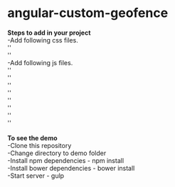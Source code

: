 # angular-custom-geofence
<b>Steps to add in your project</b> <br>
-Add following css files.<br>
'<link href="bower_components/bootstrap/dist/css/bootstrap.css" rel="stylesheet">' <br>
'<link href="bower_components/angular-custom-geofence/geofence.css" rel="stylesheet" />'<br>
-Add following js files.<br>
'<script src="bower_components/jquery/dist/jquery.min.js"></script>'<br>
'<script src="bower_components/angular/angular.js"></script>'<br>
'<script src="bower_components/bootstrap/dist/js/bootstrap.min.js"></script>'<br>
'<script src="bower_components/angular-bootstrap/ui-bootstrap.min.js"></script>'<br>
'<script src="bower_components/angular-bootstrap/ui-bootstrap-tpls.min.js"></script>'<br>
'<script src="bower_components/angular-custom-geofence/geofence.min.js"></script>'<br>
'<script src='bower_components/lodash/lodash.js'></script>'<br>
'<script type="text/javascript" src="https://maps.googleapis.com/maps/api/js?key=AIzaSyBiAxur9QeOHe-r2Z9dwVrbCtSAFcqW59A&libraries=drawing,places,visualization"></script>'<br>
<br><b>To see the demo</b> <br>
-Clone this repository <br>
-Change directory to demo folder <br>
-Install npm dependencies - npm install <br>
-Install bower dependencies - bower install <br>
-Start server - gulp
